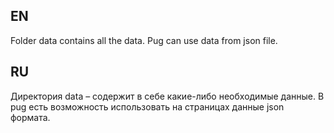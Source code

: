 EN
-------------

Folder data contains all the data.
Pug can use data from json file.

RU
-------------

Директория data – содержит в себе какие-либо необходимые данные. 
В pug есть возможность использовать на страницах данные json формата.